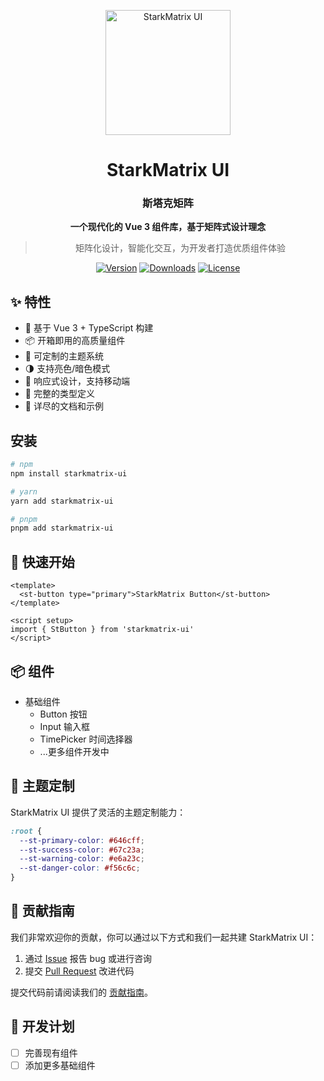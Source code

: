 <p align="center">
  <img src="docs/public/logo.png" alt="StarkMatrix UI" width="200">
</p>

<h1 align="center">StarkMatrix UI</h1>
<h3 align="center">斯塔克矩阵</h3>

<p align="center">
  <strong>一个现代化的 Vue 3 组件库，基于矩阵式设计理念</strong>
</p>

<div align="center">

> 矩阵化设计，智能化交互，为开发者打造优质组件体验

</div>

<p align="center">
  <a href="https://www.npmjs.com/package/starkmatrix-ui"><img src="https://img.shields.io/npm/v/starkmatrix-ui.svg" alt="Version"></a>
  <a href="https://www.npmjs.com/package/starkmatrix-ui"><img src="https://img.shields.io/npm/dm/starkmatrix-ui.svg" alt="Downloads"></a>
  <a href="https://github.com/yourusername/starkmatrix-ui/blob/main/LICENSE"><img src="https://img.shields.io/npm/l/starkmatrix-ui.svg" alt="License"></a>
</p>

## ✨ 特性

- 🚀 基于 Vue 3 + TypeScript 构建
- 📦 开箱即用的高质量组件
- 🎨 可定制的主题系统
- 🌗 支持亮色/暗色模式
- 📱 响应式设计，支持移动端
- 🔧 完整的类型定义
- 📖 详尽的文档和示例

## 安装

```bash
# npm
npm install starkmatrix-ui

# yarn
yarn add starkmatrix-ui

# pnpm
pnpm add starkmatrix-ui

```

## 🚀 快速开始

```vue
<template>
  <st-button type="primary">StarkMatrix Button</st-button>
</template>

<script setup>
import { StButton } from 'starkmatrix-ui'
</script>

```

## 📦 组件

- 基础组件
  - Button 按钮
  - Input 输入框
  - TimePicker 时间选择器
  - ...更多组件开发中

## 🎨 主题定制

StarkMatrix UI 提供了灵活的主题定制能力：

```css
:root {
  --st-primary-color: #646cff;
  --st-success-color: #67c23a;
  --st-warning-color: #e6a23c;
  --st-danger-color: #f56c6c;
}

```

## 🤝 贡献指南

我们非常欢迎你的贡献，你可以通过以下方式和我们一起共建 StarkMatrix UI：

1. 通过 [Issue](https://github.com/yourusername/starkmatrix-ui/issues) 报告 bug 或进行咨询
2. 提交 [Pull Request](https://github.com/yourusername/starkmatrix-ui/pulls) 改进代码

提交代码前请阅读我们的 [贡献指南](docs/commit-convention.md)。

## 📝 开发计划

- [ ] 完善现有组件
- [ ] 添加更多基础组件
